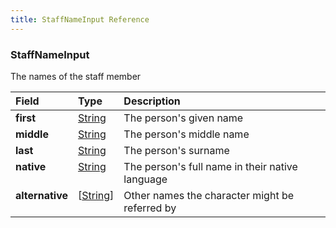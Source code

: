 ```yaml
---
title: StaffNameInput Reference
---
```


### StaffNameInput
The names of the staff member
<table>
<thead>
<tr>
<th colspan="2" align="left">Field</th>
<th align="left">Type</th>
<th align="left">Description</th>
</tr>
</thead>
<tbody>
<tr>
<td colspan="2" valign="top"><strong>first</strong></td>
<td valign="top"><a href="/reference/scalar/string">String</a></td>
<td>
The person's given name
</td>
</tr>
<tr>
<td colspan="2" valign="top"><strong>middle</strong></td>
<td valign="top"><a href="/reference/scalar/string">String</a></td>
<td>
The person's middle name
</td>
</tr>
<tr>
<td colspan="2" valign="top"><strong>last</strong></td>
<td valign="top"><a href="/reference/scalar/string">String</a></td>
<td>
The person's surname
</td>
</tr>
<tr>
<td colspan="2" valign="top"><strong>native</strong></td>
<td valign="top"><a href="/reference/scalar/string">String</a></td>
<td>
The person's full name in their native language
</td>
</tr>
<tr>
<td colspan="2" valign="top"><strong>alternative</strong></td>
<td valign="top">[<a href="/reference/scalar/string">String</a>]</td>
<td>
Other names the character might be referred by
</td>
</tr>
</tbody>
</table>